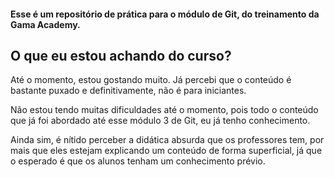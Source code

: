 #### Esse é um repositório de prática para o módulo de Git, do treinamento da Gama Academy.

## O que eu estou achando do curso?
Até o momento, estou gostando muito. Já percebi que o conteúdo é bastante puxado e definitivamente, não é para iniciantes.  

Não estou tendo muitas dificuldades até o momento, pois todo o conteúdo que já foi abordado até esse módulo 3 de Git, eu já tenho conhecimento.

Ainda sim, é nítido perceber a didática absurda que os professores tem, por mais que eles estejam explicando um conteúdo de forma superficial, já que o esperado é que os alunos tenham um conhecimento prévio.
